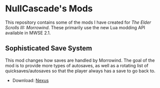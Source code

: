# NullCascade's Mods

This repository contains some of the mods I have created for *The Elder Scrolls III: Morrowind*. These primarily use the new Lua modding API available in MWSE 2.1.

## Sophisticated Save System

This mod changes how saves are handled by Morrowind. The goal of the mod is to provide more types of autosaves, as well as a rotating list of quicksaves/autosaves so that the player always has a save to go back to.

* Download: [Nexus](https://www.nexusmods.com/morrowind/mods/45608/)
